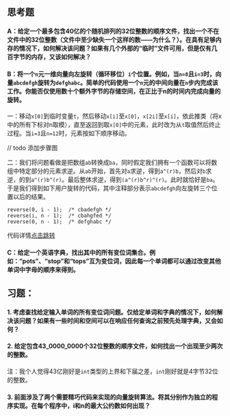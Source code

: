 ## 思考题

#### A：给定一个最多包含40亿的个随机排列的32位整数的顺序文件，找出一个不在文件中的32位整数（文件中至少缺失一个这样的数——为什么？）。在具有足够内存的情况下，如何解决该问题？如果有几个外部的“临时”文件可用，但是仅有几百字节的内存，又该如何解决？



#### B：将一个`n`元一维向量向左旋转（循环移位）`i`个位置。例如，当`n=8`且`i=3`时，向量`abcdefgh`旋转为`defghabc`。简单的代码使用一个`n`元的中间向量在`n`步内完成该工作。你能否仅使用数十个额外字节的存储空间，在正比于n的时间内完成向量的旋转。

一：移动`x[0]`到临时变量`t`，然后移动`x[i]`至`x[0]`，`x[2i]`至`x[i]`，依此推类（将x中的所有下标对n取模），直至返回到取`x[0]`中的元素，此时改为从`t`取值然后终止过程。当`i=3`且`n=12`时，元素按如下顺序移动。

// todo 添加步骤图

二：我们将问题看做是把数组`ab`转换成`ba`，同时假定我们拥有一个函数可以将数组中特定部分的元素求逆。从`ab`开始，首先对`a`求逆，得到`a^(r)b`，然后对`b`求逆，的到`a^(r)b^(r)`。最后整体求逆，得到`(a^(r)b^r)^(r)`。此时就恰好是`ba`。于是我们得到如下用户旋转的代码，其中注释部分表示`abcdefgh`向左旋转三个位置以后的结果。

```java\
reverse(0, i - 1);	/* cbadefgh */
reverse(i, n - 1);	/* cbahgfed */
reverse(0, n - 1);	/* defghabc */
```

代码详情[点击跳转](./src/question/QB.java)



#### C：给定一个英语字典，找出其中的所有变位词集合。例如：“pots”、“stop”和“tops”互为变位词，因此每一个单词都可以通过改变其他单词中字母的顺序来得到。



## 习题：

#### 1. 考虑查找给定输入单词的所有变位词问题。仅给定单词和字典的情况下，如何解决该问题？如果有一些时间和空间可以在响应任何查询之前预先处理字典，又会如何？



#### 2. 给定包含43_0000_0000个32位整数的顺序文件，如何找出一个出现至少两次的整数。

注：我个人觉得43亿刚好是`int`类型的上界和下届之差，`int`刚好就是4字节32位的整数。





#### 3. 前面涉及了两个需要精巧代码来实现的向量旋转算法。将其分别作为独立的程序实现。在每个程序中，i和n的最大公约数如何出现？